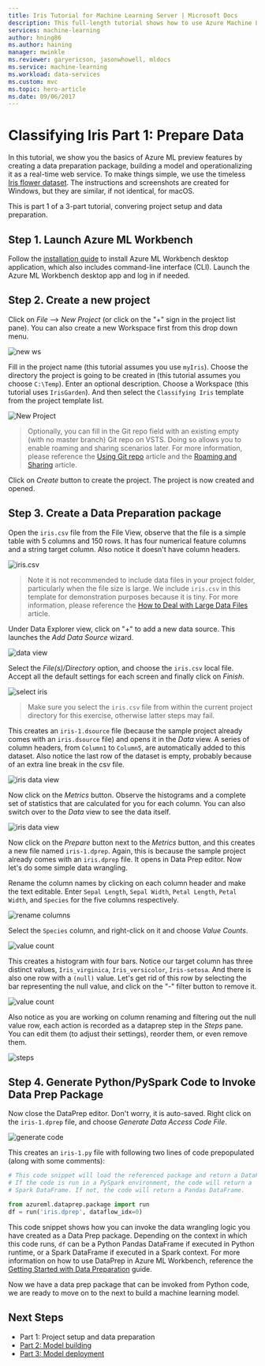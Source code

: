 ```yaml
---
title: Iris Tutorial for Machine Learning Server | Microsoft Docs
description: This full-length tutorial shows how to use Azure Machine Learning end-to-end. This is part 1 on data preparation.
services: machine-learning
author: hning86
ms.author: haining
manager: mwinkle
ms.reviewer: garyericson, jasonwhowell, mldocs
ms.service: machine-learning
ms.workload: data-services
ms.custom: mvc
ms.topic: hero-article
ms.date: 09/06/2017
---
```


# Classifying Iris Part 1: Prepare Data

In this tutorial, we show you the basics of Azure ML preview features by creating a data preparation package, building a model and operationalizing it as a real-time web service. To make things simple, we use the timeless [Iris flower dataset](https://en.wikipedia.org/wiki/Iris_flower_data_set). The instructions and screenshots are created for Windows, but they are similar, if not identical, for macOS.

This is part 1 of a 3-part tutorial, convering project setup and data preparation.

## Step 1. Launch Azure ML Workbench
Follow the [installation guide](quick-start-installation.md) to install Azure ML Workbench desktop application, which also includes command-line interface (CLI). Launch the Azure ML Workbench desktop app and log in if needed.

## Step 2. Create a new project
Click on _File_ --> _New Project_ (or click on the "+" sign in the project list pane). You can also create a new Workspace first from this drop down menu.

![new ws](media/tutorial-classifying-iris/new_ws.png)

Fill in the project name (this tutorial assumes you use `myIris`). Choose the directory the project is going to be created in (this tutorial assumes you choose `C:\Temp`). Enter an optional description. Choose a Workspace (this tutorial uses `IrisGarden`). And then select the `Classifying Iris` template from the project template list. 

![New Project](media/tutorial-classifying-iris/new_project.png)
>Optionally, you can fill in the Git repo field with an existing empty (with no master branch) Git repo on VSTS. Doing so allows you to enable roaming and sharing scenarios later. For more information, please reference the [Using Git repo](UsingGit.md) article and the [Roaming and Sharing](collab.md) article.

Click on _Create_ button to create the project. The project is now created and opened.

## Step 3. Create a Data Preparation package
Open the `iris.csv` file from the File View, observe that the file is a simple table with 5 columns and 150 rows. It has four numerical feature columns and a string target column. Also notice it doesn't have column headers.

![iris.csv](media/tutorial-classifying-iris/show_iris_csv.png)

>Note it is not recommended to include data files in your project folder, particularly when the file size is large. We include `iris.csv` in this template for demonstration purposes because it is tiny. For more information, please reference the [How to Deal with Large Data Files](PersistChanges.md) article.

Under Data Explorer view, click on "+" to add a new data source. This launches the _Add Data Source_ wizard. 

![data view](media/tutorial-classifying-iris/data_view.png)

Select the _File(s)/Directory_ option, and choose the `iris.csv` local file. Accept all the default settings for each screen and finally click on _Finish_. 

![select iris](media/tutorial-classifying-iris/select_iris_csv.png)

>Make sure you select the `iris.csv` file from within the current project directory for this exercise, otherwise latter steps may fail. 

This creates an `iris-1.dsource` file (because the sample project already comes with an `iris.dsource` file) and opens it in the _Data_ view. A series of column headers, from `Column1` to `Column5`, are automatically added to this dataset. Also notice the last row of the dataset is empty, probably because of an extra line break in the csv file.

![iris data view](media/tutorial-classifying-iris/iris_data_view.png)

Now click on the _Metrics_ button. Observe the histograms and a complete set of statistics that are calculated for you for each column. You can also switch over to the _Data_ view to see the data itself. 

![iris data view](media/tutorial-classifying-iris/iris_metrics_view.png)

Now click on the _Prepare_ button next to the _Metrics_ button, and this creates a new file named `iris-1.dprep`. Again, this is because the sample project already comes with an `iris.dprep` file. It opens in Data Prep editor. Now let's do some simple data wrangling.

Rename the column names by clicking on each column header and make the text editable. Enter `Sepal Length`, `Sepal Width`, `Petal Length`, `Petal Width`, and `Species` for the five columns respectively.

![rename columns](media/tutorial-classifying-iris/rename_column.png)

Select the `Species` column, and right-click on it and choose _Value Counts_. 

![value count](media/tutorial-classifying-iris/value_count.png)

This creates a histogram with four bars. Notice our target column has three distinct values, `Iris_virginica`, `Iris_versicolor`, `Iris-setosa`. And there is also one row with a `(null)` value. Let's get rid of this row by selecting the bar representing the null value, and click on the "-" filter button to remove it. 

![value count](media/tutorial-classifying-iris/filter_out.png)

Also notice as you are working on column renaming and filtering out the null value row, each action is recorded as a dataprep step in the _Steps_ pane. You can edit them (to adjust their settings), reorder them, or even remove them.

![steps](media/tutorial-classifying-iris/steps.png)

## Step 4. Generate Python/PySpark Code to Invoke Data Prep Package

Now close the DataPrep editor. Don't worry, it is auto-saved. Right click on the `iris-1.dprep` file, and choose _Generate Data Access Code File_. 

![generate code](media/tutorial-classifying-iris/generate_code.png)

This creates an `iris-1.py` file with following two lines of code prepopulated (along with some comments):

```python
# This code snippet will load the referenced package and return a DataFrame.
# If the code is run in a PySpark environment, the code will return a
# Spark DataFrame. If not, the code will return a Pandas DataFrame.

from azureml.dataprep.package import run
df = run('iris.dprep', dataflow_idx=0)
```
This code snippet shows how you can invoke the data wrangling logic you have created as a Data Prep package. Depending on the context in which this code runs, `df` can be a Python Pandas DataFrame if executed in Python runtime, or a Spark DataFrame if executed in a Spark context. For more information on how to use DataPrep in Azure ML Workbench, reference the [Getting Started with Data Preparation](DataPrep_GettingStarted.md) guide.

Now we have a data prep package that can be invoked from Python code, we are ready to move on to the next to build a machine learning model.

## Next Steps
- Part 1: Project setup and data preparation
- [Part 2: Model building](tutorial-classifying-iris-part-2.md)
- [Part 3: Model deployment](tutorial-classifying-iris-part-3.md)